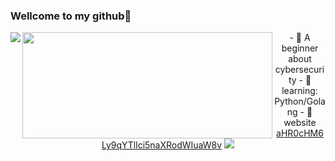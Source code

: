 ### Wellcome to my github👋

<!--
**ja9er/ja9er** is a ✨ _special_ ✨ repository because its `README.md` (this file) appears on your GitHub profile.

Here are some ideas to get you started:

- 🔭 I’m currently working on ...
- 🌱 I’m currently learning ...
- 👯 I’m looking to collaborate on ...
- 🤔 I’m looking for help with ...
- 💬 Ask me about ...
- 📫 How to reach me: ...
- 😄 Pronouns: ...
- ⚡ Fun fact: ...
<div align="center"> <img src="https://metrics.lecoq.io/ja9er?template=classic&config.timezone=Asia%2FShanghai"> </div>
-->

<div align="center">
  

<img align="left" src="https://visitor-badge.glitch.me/badge?page_id=ja9er"/>

<img width="400px" height="170px" align="left" src="https://github-readme-stats.vercel.app/api/top-langs/?username=ja9er&layout=compact&hide_border=true&langs_count=10"> 
- 📙 A beginner about cybersecurity
- 💪 learning: Python/Golang 
- 🎈 website <a href="">aHR0cHM6Ly9qYTllci5naXRodWIuaW8v</a>

  <img src="https://activity-graph.herokuapp.com/graph?username=Ashutosh00710&theme=github&custom_title=%E8%BA%BA%E5%B9%B3&hide_border=true"> 
</div>
